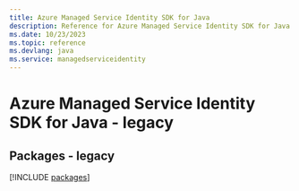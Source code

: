 ```yaml
---
title: Azure Managed Service Identity SDK for Java
description: Reference for Azure Managed Service Identity SDK for Java
ms.date: 10/23/2023
ms.topic: reference
ms.devlang: java
ms.service: managedserviceidentity
---
```

# Azure Managed Service Identity SDK for Java - legacy
## Packages - legacy
[!INCLUDE [packages](managed-service-identity-index.md)]